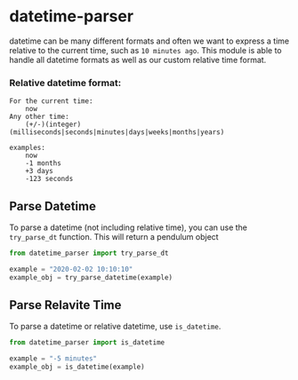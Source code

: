 # datetime-parser

datetime can be many different formats and often we want to express a time relative 
to the current time, such as `10 minutes ago`. This module is able to handle all datetime formats
as well as our custom relative time format.

### Relative datetime format:
```
For the current time:
    now
Any other time:
    (+/-)(integer) (milliseconds|seconds|minutes|days|weeks|months|years)
    
examples:
    now
    -1 months
    +3 days
    -123 seconds
```

## Parse Datetime
To parse a datetime (not including relative time), you can use the `try_parse_dt` function. This
will return a pendulum object
```python
from datetime_parser import try_parse_dt

example = "2020-02-02 10:10:10"
example_obj = try_parse_datetime(example)
```

## Parse Relavite Time
To parse a datetime or relative datetime, use `is_datetime`.
```python
from datetime_parser import is_datetime

example = "-5 minutes"
example_obj = is_datetime(example)
```
